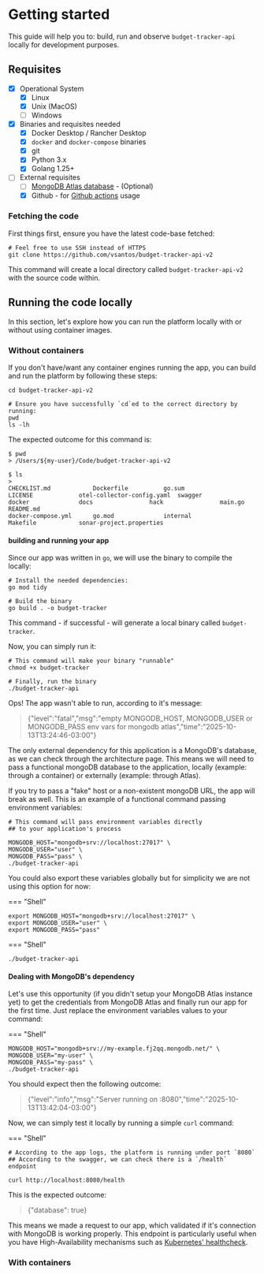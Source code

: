 # Getting started

This guide will help you to: build, run and observe `budget-tracker-api` locally for development purposes.

## Requisites

- [X] Operational System
    * [X] Linux
    * [X] Unix (MacOS)
    * [ ] Windows
- [x] Binaries and requisites needed
    * [X] Docker Desktop / Rancher Desktop
    * [X] `docker` and `docker-compose` binaries
    * [X] git
    * [X] Python 3.x 
    * [X] Golang 1.25+
- [ ] External requisites
    * [ ] [MongoDB Atlas database](https://www.mongodb.com/cloud/atlas/register) - (Optional)
    * [X] Github - for [Github actions](https://github.com/features/actions) usage

### Fetching the code

First things first, ensure you have the latest code-base fetched:
 
```
# Feel free to use SSH instead of HTTPS
git clone https://github.com/vsantos/budget-tracker-api-v2
```

This command will create a local directory called `budget-tracker-api-v2` with the source code within.


## Running the code locally

In this section, let's explore how you can run the platform locally with or without using container images.

### Without containers

If you don't have/want any container engines running the app, you can build and run the platform by following these steps:


```
cd budget-tracker-api-v2

# Ensure you have successfully `cd`ed to the correct directory by running:
pwd
ls -lh
```

The expected outcome for this command is:

```
$ pwd
> /Users/${my-user}/Code/budget-tracker-api-v2

$ ls
>
CHECKLIST.md			Dockerfile			go.sum				LICENSE				otel-collector-config.yaml	swagger
docker				docs				hack				main.go				README.md
docker-compose.yml		go.mod				internal			Makefile			sonar-project.properties
```

#### building and running your app

Since our app was written in `go`, we will use the binary to compile the locally:

```
# Install the needed dependencies:
go mod tidy

# Build the binary
go build . -o budget-tracker
```

This command - if successful - will generate a local binary called `budget-tracker`.

Now, you can simply run it:

```shell
# This command will make your binary "runnable"
chmod +x budget-tracker

# Finally, run the binary
./budget-tracker-api
```

Ops! The app wasn't able to run, according to it's message:

> {"level":"fatal","msg":"empty MONGODB_HOST, MONGODB_USER or MONGODB_PASS env vars for mongodb atlas","time":"2025-10-13T13:24:46-03:00"}

The only external dependency for this application is a MongoDB's database, as we can check through the architecture page. This means we will need to pass a functional mongoDB database to the application, locally (example: through a container) or externally (example: through Atlas).

If you try to pass a "fake" host or a non-existent mongoDB URL, the app will break as well. This is an example of a functional command passing environment variables:

```
# This command will pass environment variables directly
## to your application's process

MONGODB_HOST="mongodb+srv://localhost:27017" \
MONGODB_USER="user" \
MONGODB_PASS="pass" \
./budget-tracker-api
```

You could also export these variables globally but for simplicity we are not using this option for now:

=== "Shell"
```shell
export MONGODB_HOST="mongodb+srv://localhost:27017" \
export MONGODB_USER="user" \
export MONGODB_PASS="pass"
```

=== "Shell"
```
./budget-tracker-api
```

#### Dealing with MongoDB's dependency

Let's use this opportunity (if you didn't setup your MongoDB Atlas instance yet) to get the credentials from MongoDB Atlas and finally run our app for the first time. Just replace the environment variables values to your command:

=== "Shell"
```shell
MONGODB_HOST="mongodb+srv://my-example.fj2qq.mongodb.net/" \
MONGODB_USER="my-user" \
MONGODB_PASS="my-pass" \
./budget-tracker-api
```

You should expect then the following outcome:

> {"level":"info","msg":"Server running on :8080","time":"2025-10-13T13:42:04-03:00"}

Now, we can simply test it locally by running a simple `curl` command:

=== "Shell"
```shell
# According to the app logs, the platform is running under port `8080`
## According to the swagger, we can check there is a `/health` endpoint

curl http://localhost:8080/health
```

This is the expected outcome:

> {"database": true}

This means we made a request to our app, which validated if it's connection with MongoDB is working properly. This endpoint is particularly useful when you have High-Availability mechanisms such as [Kubernetes' healthcheck](https://kubernetes.io/docs/tasks/configure-pod-container/configure-liveness-readiness-startup-probes/).

### With containers

<script src="https://giscus.app/client.js"
        data-repo="vsantos/budget-tracker-api-v2-discussions"
        data-repo-id="R_kgDOQApX1g"
        data-category="General"
        data-category-id="DIC_kwDOQApX1s4CwhAe"
        data-mapping="pathname"
        data-strict="0"
        data-reactions-enabled="1"
        data-emit-metadata="0"
        data-input-position="top"
        data-theme="catppuccin_frappe"
        data-lang="en"
        crossorigin="anonymous"
        async>
</script>